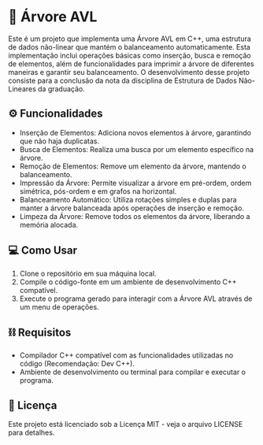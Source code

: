 # 🌲 Árvore AVL
Este é um projeto que implementa uma Árvore AVL em C++, uma estrutura de dados não-linear que mantém o balanceamento automaticamente. Esta implementação inclui operações básicas como inserção, busca e remoção de elementos, além de funcionalidades para imprimir a árvore de diferentes maneiras e garantir seu balanceamento. O desenvolvimento desse projeto consiste para a conclusão da nota da disciplina de Estrutura de Dados Não-Lineares da graduação.

## ⚙ Funcionalidades
- Inserção de Elementos: Adiciona novos elementos à árvore, garantindo que não haja duplicatas.
- Busca de Elementos: Realiza uma busca por um elemento específico na árvore.
- Remoção de Elementos: Remove um elemento da árvore, mantendo o balanceamento.
- Impressão da Árvore: Permite visualizar a árvore em pré-ordem, ordem simétrica, pós-ordem e em grafos na horizontal.
- Balanceamento Automático: Utiliza rotações simples e duplas para manter a árvore balanceada após operações de inserção e remoção.
- Limpeza da Árvore: Remove todos os elementos da árvore, liberando a memória alocada.

## 💻 Como Usar
1. Clone o repositório em sua máquina local.
2. Compile o código-fonte em um ambiente de desenvolvimento C++ compatível.
3. Execute o programa gerado para interagir com a Árvore AVL através de um menu de operações.

## ⛓ Requisitos
- Compilador C++ compatível com as funcionalidades utilizadas no código (Recomendação: Dev C++).
- Ambiente de desenvolvimento ou terminal para compilar e executar o programa.

## 📝 Licença
Este projeto está licenciado sob a Licença MIT - veja o arquivo LICENSE para detalhes.
